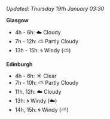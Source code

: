 *Updated: Thursday 19th January 03:30*

**Glasgow**

* 4h - 6h: :cloud: Cloudy
* 7h - 12h: :partly_sunny: Partly Cloudy
* 13h - 15h: :cyclone: Windy (:partly_sunny:)

**Edinburgh**

* 4h - 6h: :sunny: Clear
* 7h - 10h: :partly_sunny: Partly Cloudy
* 11h, 12h: :cloud: Cloudy
* 13h: :cyclone: Windy (:cloud:)
* 14h, 15h: :cyclone: Windy (:partly_sunny:)
